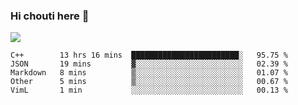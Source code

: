 ### Hi chouti here 👋

![](https://github-readme-stats.vercel.app/api?username=l0nl1f3)

<!--START_SECTION:waka-->
```text
C++        13 hrs 16 mins  ████████████████████████░   95.75 % 
JSON       19 mins         ▓░░░░░░░░░░░░░░░░░░░░░░░░   02.39 % 
Markdown   8 mins          ▒░░░░░░░░░░░░░░░░░░░░░░░░   01.07 % 
Other      5 mins          ▒░░░░░░░░░░░░░░░░░░░░░░░░   00.67 % 
VimL       1 min           ░░░░░░░░░░░░░░░░░░░░░░░░░   00.13 % 
```
<!--END_SECTION:waka-->

<!--
**l0nl1f3/l0nl1f3** is a ✨ _special_ ✨ repository because its `README.md` (this file) appears on your GitHub profile.

Here are some ideas to get you started:

- 🔭 I’m currently working on ...
- 🌱 I’m currently learning ...
- 👯 I’m looking to collaborate on ...
- 🤔 I’m looking for help with ...
- 💬 Ask me about ...
- 📫 How to reach me: ...
- 😄 Pronouns: ...
- ⚡ Fun fact: ...
-->
